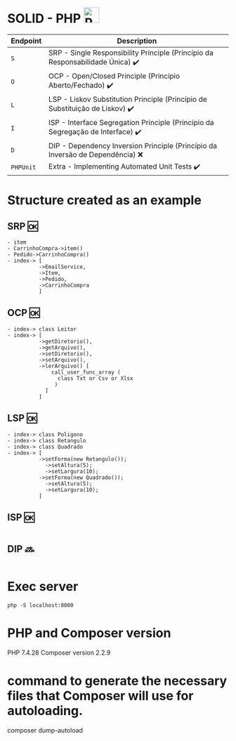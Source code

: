 SOLID - PHP <a href="https://php.net/" title="PHP"><img src="https://github.com/tomchen/stack-icons/blob/master/logos/php.svg" alt="PHP" width="35px" height="35px"></a>
========

Endpoint | Description
--- | ---
`S` | SRP - Single Responsibility Principle (Princípio da Responsabilidade Única) :heavy_check_mark:
`O` | OCP - Open/Closed Principle (Princípio Aberto/Fechado) :heavy_check_mark:
`L` | LSP - Liskov Substitution Principle (Princípio de Substituição de Liskov) :heavy_check_mark:
`I` | ISP - Interface Segregation Principle (Princípio da Segregação de Interface) :heavy_check_mark:
`D` | DIP - Dependency Inversion Principle (Princípio da Inversão de Dependência) :x:
`PHPUnit` | Extra - Implementing Automated Unit Tests :heavy_check_mark:

# Structure created as an example
## SRP :ok:
```
- item
- CarrinhoCompra->item()
- Pedido->CarrinhoCompra()
- index-> [
          ->EmailService,
          ->Item,
          ->Pedido,
          ->CarrinhoCompra
          ]
```
## OCP :ok:
```
- index-> class Leitor
- index-> [
          ->getDiretorio(),
          ->getArquivo(),
          ->setDiretorio(),
          ->setArquivo(),
          ->lerArquivo() [
              call_user_func_array (
                class Txt or Csv or Xlsx
               )
            ]
          ]
```
## LSP :ok:
```
- index-> class Poligono
- index-> class Retangulo
- index-> class Quadrado
- index-> [
          ->setForma(new Retangulo());
            ->setAltura(5);
            ->setLargura(10);
          ->setForma(new Quadrado());
            ->setAltura(5);
            ->setLargura(10);   
          ]
```
## ISP :ok:
```
```
## DIP :soon:
```
```

# Exec server 
`php -S localhost:8000`

# PHP and Composer version
PHP 7.4.28
Composer version 2.2.9

# command to generate the necessary files that Composer will use for autoloading.

composer dump-autoload